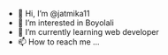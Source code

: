 - 👋 Hi, I’m @jatmika11
- 👀 I’m interested in Boyolali
- 🌱 I’m currently learning web developer
- 📫 How to reach me ...

<!---
jatmika11/jatmika11 is a ✨ special ✨ repository because its `README.md` (this file) appears on your GitHub profile.
You can click the Preview link to take a look at your changes.
--->
